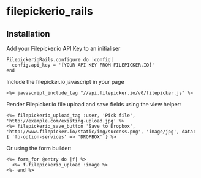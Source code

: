 filepickerio_rails
==================

Installation
------------

Add your Filepicker.io API Key to an initialiser

    FilepickerioRails.configure do |config|
      config.api_key = '[YOUR API KEY FROM FILEPICKER.IO]'
    end

Include the filepicker.io javascript in your page

    <%= javascript_include_tag "//api.filepicker.io/v0/filepicker.js" %>

Render Filepicker.io file upload and save fields using the view helper:

    <%= filepickerio_upload_tag :user, 'Pick file', 'http://example.com/existing-upload.jpg' %>
	<%= filepickerio_save_button 'Save to Dropbox', 'http://www.filepicker.io/static/img/success.png', 'image/jpg', data: { 'fp-option-services' => 'DROPBOX' } %>

Or using the form builder:

    <%= form_for @entry do |f| %>
      <%= f.filepickerio_upload :image %>
    <%- end %>